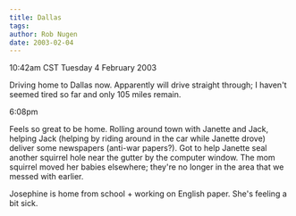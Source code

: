 ```yaml
---
title: Dallas
tags: 
author: Rob Nugen
date: 2003-02-04
---
```


<p class=date>10:42am CST Tuesday 4 February 2003</p>

<p>Driving home to Dallas now.  Apparently will drive straight
through; I haven't seemed tired so far and only 105 miles remain.</p>

<p class=date>6:08pm</p>

<p>Feels so great to be home.  Rolling around town with Janette and
Jack, helping Jack (helping by riding around in the car while Janette
drove) deliver some newspapers (anti-war papers?).  Got to help
Janette seal another squirrel hole near the gutter by the computer
window.  The mom squirrel moved her babies elsewhere; they're no
longer in the area that we messed with earlier.</p>

<p>Josephine is home from school + working on English paper.  She's
feeling a bit sick.</p>
